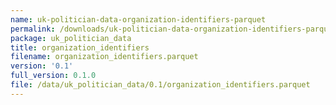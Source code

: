 ```yaml
---
name: uk-politician-data-organization-identifiers-parquet
permalink: /downloads/uk-politician-data-organization-identifiers-parquet/0_1
package: uk_politician_data
title: organization_identifiers
filename: organization_identifiers.parquet
version: '0.1'
full_version: 0.1.0
file: /data/uk_politician_data/0.1/organization_identifiers.parquet
---
```

